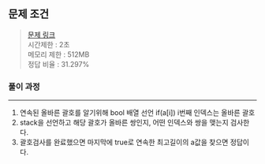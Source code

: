 ## 문제 조건
> <a href = "https://www.acmicpc.net/problem/15926"> 문제 링크 </a>  
> 시간제한 : 2초  
> 메모리 제한 : 512MB  
> 정답 비율 : 31.297%

### 풀이 과정
---
1. 연속된 올바른 괄호를 알기위해 bool 배열 선언 if(a[i]) i번째 인덱스는 올바른 괄호
2. stack을 선언하고 해당 괄호가 올바른 쌍인지, 어떤 인덱스와 쌍을 맺는지 검사한다.
3. 괄호검사를 완료했으면 마지막에 true로 연속한 최고길이의 a값을 찾으면 정답이다.
